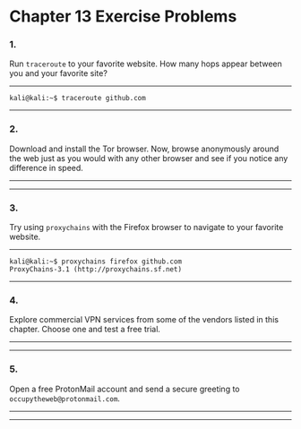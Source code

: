<!---
  Name          : Chapter_13.md
  Project       : Linux Basics for Hackers 1e
  Description   : Solutions to chapter 13 exercise problems
  Creation Date : 08 September 2020
  Author        : amenasec
  Link          : https://github.com/amenasec
--->


# Chapter 13 Exercise Problems

### 1.
Run `traceroute` to your favorite website. How many hops appear between you and your favorite site?

---

````shell
kali@kali:~$ traceroute github.com
````

---


### 2.
Download and install the Tor browser. Now, browse anonymously around the web just as you would with any other browser and see if you notice any difference in speed.

---

---


### 3.
Try using `proxychains` with the Firefox browser to navigate to your favorite website.

---

````shell
kali@kali:~$ proxychains firefox github.com
ProxyChains-3.1 (http://proxychains.sf.net)
````

---


### 4.
Explore commercial VPN services from some of the vendors listed in this chapter. Choose one and test a free trial.

---

---


### 5.
Open a free ProtonMail account and send a secure greeting to `occupytheweb@protonmail.com`.

---

---
